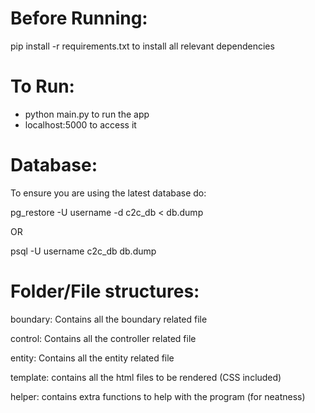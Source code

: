 # Before Running:
 pip install -r requirements.txt to install all relevant dependencies
 
 
 # To Run:
 - python main.py to run the app
 - localhost:5000 to access it
 


# Database:
To ensure you are using the latest database do:

pg_restore -U username -d c2c_db < db.dump

OR

psql -U username c2c_db db.dump



# Folder/File structures:

boundary: Contains all the boundary related file

control: Contains all the controller related file

entity: Contains all the entity related file

template: contains all the html files to be rendered (CSS included)

helper: contains extra functions to help with the program (for neatness)
